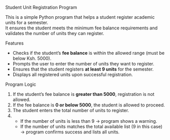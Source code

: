 Student Unit Registration Program

This is a simple Python program that helps a student register academic units for a semester.  
It ensures the student meets the minimum fee balance requirements and validates the number of units they can register.

 Features

- Checks if the student’s **fee balance** is within the allowed range (must be below Ksh. 5000).  
- Prompts the user to enter the number of units they want to register.  
- Ensures that the student registers **at least 9 units** for the semester.  
- Displays all registered units upon successful registration.

Program Logic

1. If the student’s fee balance is **greater than 5000**, registration is not allowed.  
2. If the fee balance is **0 or below 5000**, the student is allowed to proceed.  
3. The student enters the total number of units to register.  
4. - If the number of units is less than 9 → program shows a warning.  
   - If the number of units matches the total available list (9 in this case) → program confirms success and lists all units.

